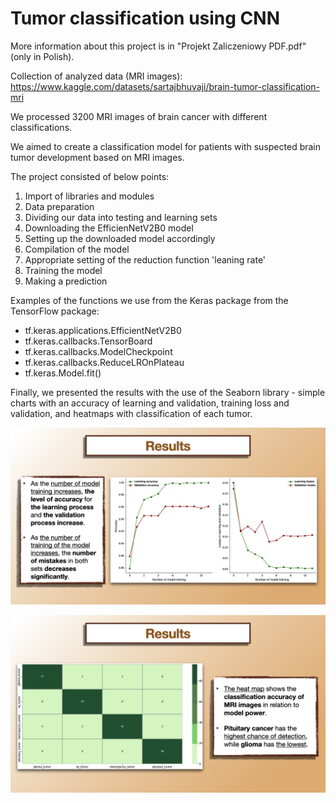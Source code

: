 # Tumor classification using CNN

More information about this project is in "Projekt Zaliczeniowy PDF.pdf" (only in Polish).

Collection of analyzed data (MRI images): https://www.kaggle.com/datasets/sartajbhuvaji/brain-tumor-classification-mri

We processed 3200 MRI images of brain cancer with different classifications.

We aimed to create a classification model for patients with suspected brain tumor development based on MRI images.

The project consisted of below points:
1. Import of libraries and modules
2. Data preparation
3. Dividing our data into testing and learning sets
4. Downloading the EfficienNetV2B0 model
5. Setting up the downloaded model accordingly
6. Compilation of the model
7. Appropriate setting of the reduction function 'leaning rate'
8. Training the model
9. Making a prediction


Examples of the functions we use from the Keras package from the TensorFlow package:

- tf.keras.applications.EfficientNetV2B0 
- tf.keras.callbacks.TensorBoard
- tf.keras.callbacks.ModelCheckpoint
- tf.keras.callbacks.ReduceLROnPlateau
- tf.keras.Model.fit()

Finally, we presented the results with the use of the Seaborn library - simple charts with an accuracy of learning and validation, training loss and validation, and heatmaps with classification of each tumor.

![](https://github.com/Michello077/tumor-classification-using-CNN/blob/4344f59c1d397dc91127bbef2bf6876a89cf84c7/results/CNN001.png)

![](https://github.com/Michello077/tumor-classification-using-CNN/blob/4344f59c1d397dc91127bbef2bf6876a89cf84c7/results/CNN002.png)
